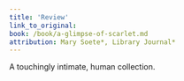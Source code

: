 ```yaml
---
title: 'Review'
link_to_original:
book: /book/a-glimpse-of-scarlet.md
attribution: Mary Soete*, Library Journal*
---
```

A touchingly intimate, human collection.

